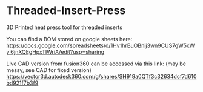 # Threaded-Insert-Press
3D Printed heat press tool for threaded inserts

You can find a BOM stored on google sheets here:
    https://docs.google.com/spreadsheets/d/1Hv1hrBuOBnij3wn9CUS7gW5xWyl6jnXQEgHpxTIWriA/edit?usp=sharing

Live CAD version from fusion360 can be accessed via this link: (may be messy, see CAD for fixed version)
    https://vector3d.autodesk360.com/g/shares/SH919a0QTf3c32634dcf7d610bd921f7b3f9